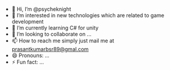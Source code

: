 - 👋 Hi, I’m @psycheknight
- 👀 I’m interested in new technologies which are related to game development
- 🌱 I’m currently learning C# for unity
- 💞️ I’m looking to collaborate on ...
- 📫 How to reach me simply just mail me at prasantkumarbsr89@gmal.com
- 😄 Pronouns: ...
- ⚡ Fun fact: ...

<!---
psycheknight/psycheknight is a ✨ special ✨ repository because its `README.md` (this file) appears on your GitHub profile.
You can click the Preview link to take a look at your changes.
--->
